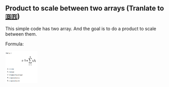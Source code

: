 
## Product to scale between two arrays (Tranlate to [🇧🇷](https://github.com/charlyBraga/product-to-scale-between-two-arrays/blob/main/README-PTBR.md))

This simple code has two array. And the goal is to do a product to scale between them.


Formula:

<img src="https://github.com/charlyBraga/product-to-scale-between-two-arrays/blob/main/formula_product_scale.png?raw=true" alt="MarineGEO circle logo" style="height: 100px; width:100px;"/>
